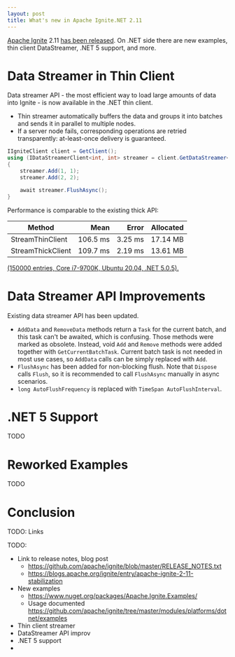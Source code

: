```yaml
---
layout: post
title: What's new in Apache Ignite.NET 2.11
---
```


[Apache Ignite](https://ignite.apache.org/) 2.11 [has been released](https://blogs.apache.org/ignite/entry/apache-ignite-2-11-stabilization).
On .NET side there are new examples, thin client DataStreamer, .NET 5 support, and more.

# Data Streamer in Thin Client

Data streamer API - the most efficient way to load large amounts of data into Ignite - is now available in the .NET thin client. 

* Thin streamer automatically buffers the data and groups it into batches and sends it in parallel to multiple nodes.
* If a server node fails, corresponding operations are retried transparently: at-least-once delivery is guaranteed.

```cs
IIgniteClient client = GetClient();
using (IDataStreamerClient<int, int> streamer = client.GetDataStreamer<int, int>("my-cache"))
{
    streamer.Add(1, 1);
    streamer.Add(2, 2);    

    await streamer.FlushAsync();
}
```

Performance is comparable to the existing thick API:

|            Method |     Mean |   Error | Allocated |
|------------------ |---------:|--------:|----------:|
|  StreamThinClient | 106.5 ms | 3.25 ms |  17.14 MB |
| StreamThickClient | 109.7 ms | 2.19 ms |  13.61 MB |

[(150000 entries, Core i7-9700K, Ubuntu 20.04, .NET 5.0.5).](https://github.com/apache/ignite/blob/850f9bf788de593762184f33420656a890660e2a/modules/platforms/dotnet/Apache.Ignite.BenchmarkDotNet/ThinClient/ThinClientDataStreamerBenchmark.cs)

# Data Streamer API Improvements

Existing data streamer API has been updated. 

* `AddData` and `RemoveData` methods return a `Task` for the current batch, and this task can't be awaited, which is confusing.
Those methods were marked as obsolete. Instead, void `Add` and `Remove` methods were added together with `GetCurrentBatchTask`.
Current batch task is not needed in most use cases, so `AddData` calls can be simply replaced with `Add`.
* `FlushAsync` has been added for non-blocking flush. Note that `Dispose` calls `Flush`, so it is recommended to call `FlushAsync` manually in async scenarios.
* `long AutoFlushFrequency` is replaced with `TimeSpan AutoFlushInterval`.


# .NET 5 Support
TODO

# Reworked Examples
TODO

# Conclusion

TODO: Links





TODO:
* Link to release notes, blog post
  * https://github.com/apache/ignite/blob/master/RELEASE_NOTES.txt
  * https://blogs.apache.org/ignite/entry/apache-ignite-2-11-stabilization  
* New examples 
  * https://www.nuget.org/packages/Apache.Ignite.Examples/
  * Usage documented https://github.com/apache/ignite/tree/master/modules/platforms/dotnet/examples
* Thin client streamer
* DataStreamer API improv
* .NET 5 support
* 
